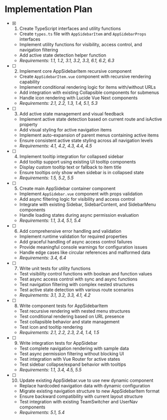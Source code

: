 # Implementation Plan

- [x] 1. Create TypeScript interfaces and utility functions
  - Create `types.ts` file with `AppSidebarItem` and `AppSidebarProps` interfaces
  - Implement utility functions for visibility, access control, and navigation filtering
  - Add active state detection helper function
  - _Requirements: 1.1, 1.2, 3.1, 3.2, 3.3, 6.1, 6.2, 6.3_

- [ ] 2. Implement core AppSidebarItem recursive component
  - Create `AppSidebarItem.vue` component with recursive rendering capability
  - Implement conditional rendering logic for items with/without URLs
  - Add integration with existing Collapsible components for submenus
  - Handle icon rendering with Lucide Vue Next components
  - _Requirements: 2.1, 2.2, 1.3, 1.4, 5.1, 5.3_

- [ ] 3. Add active state management and visual feedback
  - Implement active state detection based on current route and isActive property
  - Add visual styling for active navigation items
  - Implement auto-expansion of parent menus containing active items
  - Ensure consistent active state styling across all navigation levels
  - _Requirements: 4.1, 4.2, 4.3, 4.4, 4.5_

- [ ] 4. Implement tooltip integration for collapsed sidebar
  - Add tooltip support using existing UI tooltip components
  - Display custom tooltip text or fallback to item title
  - Ensure tooltips only show when sidebar is in collapsed state
  - _Requirements: 1.5, 5.2, 5.5_

- [ ] 5. Create main AppSidebar container component
  - Implement `AppSidebar.vue` component with props validation
  - Add async filtering logic for visibility and access control
  - Integrate with existing Sidebar, SidebarContent, and SidebarMenu components
  - Handle loading states during async permission evaluation
  - _Requirements: 1.1, 3.4, 5.1, 5.4_

- [ ] 6. Add comprehensive error handling and validation
  - Implement runtime validation for required properties
  - Add graceful handling of async access control failures
  - Provide meaningful console warnings for configuration issues
  - Handle edge cases like circular references and malformed data
  - _Requirements: 3.4, 6.4_

- [ ] 7. Write unit tests for utility functions
  - Test visibility control functions with boolean and function values
  - Test async access control with sync and async functions
  - Test navigation filtering with complex nested structures
  - Test active state detection with various route scenarios
  - _Requirements: 3.1, 3.2, 3.3, 4.1, 4.2_

- [ ] 8. Write component tests for AppSidebarItem
  - Test recursive rendering with nested menu structures
  - Test conditional rendering based on URL presence
  - Test collapsible behavior and state management
  - Test icon and tooltip rendering
  - _Requirements: 2.1, 2.2, 2.3, 2.4, 1.4, 1.5_

- [ ] 9. Write integration tests for AppSidebar
  - Test complete navigation rendering with sample data
  - Test async permission filtering without blocking UI
  - Test integration with Vue Router for active states
  - Test sidebar collapse/expand behavior with tooltips
  - _Requirements: 1.1, 3.4, 4.5, 5.5_

- [ ] 10. Update existing AppSidebar.vue to use new dynamic component
  - Replace hardcoded navigation data with dynamic configuration
  - Migrate existing navigation structure to new AppSidebarItem format
  - Ensure backward compatibility with current layout structure
  - Test integration with existing TeamSwitcher and UserNav components
  - _Requirements: 5.1, 5.4_
